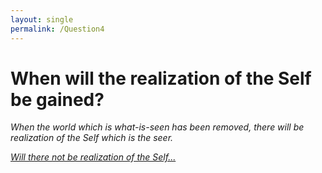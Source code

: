 ```yaml
---
layout: single
permalink: /Question4
---
```


# When will the realization of the Self be gained?

_When the world which is what-is-seen has been removed, there will be realization of the Self which is the seer._

[_Will there not be realization of the Self..._](/Question5)
